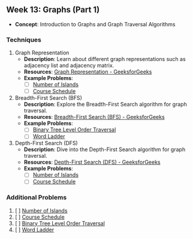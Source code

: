 ## Week 13: Graphs (Part 1)

- **Concept**: Introduction to Graphs and Graph Traversal Algorithms

### Techniques

1. Graph Representation
   - **Description**: Learn about different graph representations such as adjacency list and adjacency matrix.
   - **Resources**: [Graph Representation - GeeksforGeeks](https://www.geeksforgeeks.org/graph-and-its-representations/)
   - **Example Problems**:
     - [ ] [Number of Islands](https://leetcode.com/problems/number-of-islands/)
     - [ ] [Course Schedule](https://leetcode.com/problems/course-schedule/)

2. Breadth-First Search (BFS)
   - **Description**: Explore the Breadth-First Search algorithm for graph traversal.
   - **Resources**: [Breadth-First Search (BFS) - GeeksforGeeks](https://www.geeksforgeeks.org/breadth-first-search-or-bfs-for-a-graph/)
   - **Example Problems**:
     - [ ] [Binary Tree Level Order Traversal](https://leetcode.com/problems/binary-tree-level-order-traversal/)
     - [ ] [Word Ladder](https://leetcode.com/problems/word-ladder/)

3. Depth-First Search (DFS)
   - **Description**: Dive into the Depth-First Search algorithm for graph traversal.
   - **Resources**: [Depth-First Search (DFS) - GeeksforGeeks](https://www.geeksforgeeks.org/depth-first-search-or-dfs-for-a-graph/)
   - **Example Problems**:
     - [ ] [Number of Islands](https://leetcode.com/problems/number-of-islands/)
     - [ ] [Course Schedule](https://leetcode.com/problems/course-schedule/)

### Additional Problems

1. [ ] [Number of Islands](https://leetcode.com/problems/number-of-islands/)
2. [ ] [Course Schedule](https://leetcode.com/problems/course-schedule/)
3. [ ] [Binary Tree Level Order Traversal](https://leetcode.com/problems/binary-tree-level-order-traversal/)
4. [ ] [Word Ladder](https://leetcode.com/problems/word-ladder/)


